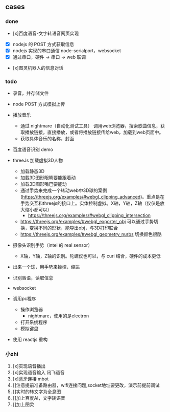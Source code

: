 ## cases
### done
- [x]百度语音-文字转语音网页实现
- [x] nodejs 的 POST 方式获取信息
- [x] nodejs 实现的串口通信 node-serialport，websocket
- [x] 通过串口，硬件 -> 串口 -> web 联调
- [x]图灵机器人的信息对话

### todo
- 录音，并存储文件
- node POST 方式模拟上传
- 播放音乐
  - 通过 nightmare（自动化测试工具） 调用web浏览器，搜索歌曲信息，获取播放链接，直接播放，或者将播放链接传给web，加载到web页面中。
  - 获取具体音乐的名称，封面
- 百度语音识别 demo
- threeJs 加载虚拟3D人物
  - 加载静态3D
  - 加载3D图形眼睛要能跟着动
  - 加载3D图形嘴巴要能动
  - 通过手势来完成一个转动web中3D球的案例(https://threejs.org/examples/#webgl_clipping_advanced)。重点是在手势交互和threejs的接口上。实体控制虚拟。X轴，Y轴，Z轴（仅仅是放大缩小都可以）
    - https://threejs.org/examples/#webgl_clipping_intersection
  - https://threejs.org/examples/#webgl_exporter_obj  可以通过手势切换，变换不同的形状，能导出obj，与3D打印联合
  - https://threejs.org/examples/#webgl_geometry_nurbs 切换颜色很酷
- 摄像头识别手势（intel 的 real sensor）
  - X轴，Y轴，Z轴的识别。陀螺仪也可以，与 curi 结合，硬件的成本更低
- 出来一个球，用手势来操控，缩进
- 识别唇语，读取信息
- websocket
- 调用pc程序
  - 操作浏览器
    - nightmare，使用的是electron
  - 打开系统程序
  - 模拟键盘

- 使用 reactjs 重构


### 小zhi
1. [x]实现语音播出
2. [x]实现语音输入 讯飞语音
3. [x]蓝牙连接 mbot
4. []注意提前准备路由器，wifi连接问题,socket地址要更改，演示前提前调试
5. []实时的转文字为全息图
6. []加上百度AI，文字转语音
7. []加上图灵